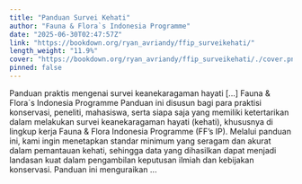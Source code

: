 ```yaml
---
title: "Panduan Survei Kehati"
author: "Fauna & Flora`s Indonesia Programme"
date: "2025-06-30T02:47:57Z"
link: "https://bookdown.org/ryan_avriandy/ffip_surveikehati/"
length_weight: "11.9%"
cover: "https://bookdown.org/ryan_avriandy/ffip_surveikehati/./cover.png"
pinned: false
---
```


Panduan praktis mengenai survei keanekaragaman hayati [...] Fauna & Flora`s Indonesia Programme Panduan ini disusun bagi para praktisi konservasi, peneliti, mahasiswa, serta siapa saja yang memiliki ketertarikan dalam melakukan survei keanekaragaman hayati (kehati), khususnya di lingkup kerja Fauna & Flora Indonesia Programme (FF’s IP). Melalui panduan ini, kami ingin menetapkan standar minimum yang seragam dan akurat dalam pemantauan kehati, sehingga data yang dihasilkan dapat menjadi landasan kuat dalam pengambilan keputusan ilmiah dan kebijakan konservasi. Panduan ini menguraikan ...
